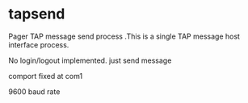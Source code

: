 # tapsend

Pager TAP message send process .This is a single TAP message host interface process.

No login/logout implemented. just send message

comport fixed at com1

9600 baud rate
